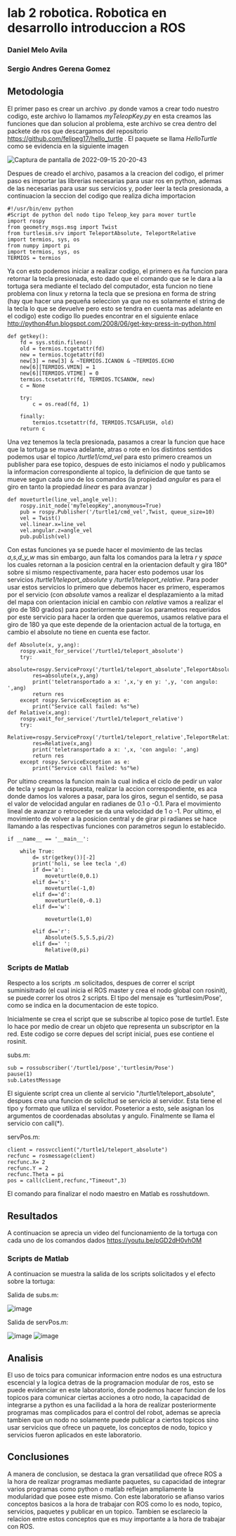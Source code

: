 # lab 2 robotica. Robotica en desarrollo introduccion a ROS
### Daniel Melo Avila
### Sergio Andres Gerena Gomez
## Metodologia
El primer paso es crear un archivo .py donde vamos a crear todo nuestro codigo, este archivo lo llamamos _myTeleopKey.py_ en esta creamos las funciones que dan solucion al problema, este archivo se crea dentro del packete de ros que descargamos del repositorio https://github.com/felipeg17/hello_turtle . El paquete se llama _HelloTurtle_ como se evidencia en la siguiente imagen


![Captura de pantalla de 2022-09-15 20-20-43](https://user-images.githubusercontent.com/38962033/190536128-732f1910-b9cc-423e-af14-8d433c045f87.png)

Despues de creado el archivo, pasamos a la creacion del codigo, el primer paso es importar las librerias necesarias para usar ros en python, ademas de las necesarias para usar sus servicios y, poder leer la tecla presionada, a continuacion la seccion del codigo que realiza dicha importacion

```
#!/usr/bin/env python 
#Script de python del nodo tipo Teleop_key para mover turtle
import rospy
from geometry_msgs.msg import Twist
from turtlesim.srv import TeleportAbsolute, TeleportRelative 
import termios, sys, os
from numpy import pi
import termios, sys, os
TERMIOS = termios
```

Ya con esto podemos iniciar a realizar codigo, el primero es ña funcion para retornar la tecla presionada, esto dado que el comando que se le dara a la tortuga sera mediante el teclado del computador, esta funcion no tiene problema con linux y retorna la tecla que se presiona en forma de string (hay que hacer una pequeña seleccion ya que no es solamente el string de la tecla lo que se devuelve pero esto se tendra en cuenta mas adelante en el codigo) este codigo llo puedes encontrar en el siguiente enlace http://python4fun.blogspot.com/2008/06/get-key-press-in-python.html
~~~
def getkey():
    fd = sys.stdin.fileno()
    old = termios.tcgetattr(fd)
    new = termios.tcgetattr(fd)
    new[3] = new[3] & ~TERMIOS.ICANON & ~TERMIOS.ECHO
    new[6][TERMIOS.VMIN] = 1
    new[6][TERMIOS.VTIME] = 0
    termios.tcsetattr(fd, TERMIOS.TCSANOW, new)
    c = None
    
    try:
        c = os.read(fd, 1)
        
    finally:
        termios.tcsetattr(fd, TERMIOS.TCSAFLUSH, old)
    return c
~~~
Una vez tenemos la tecla presionada, pasamos a crear la funcion que hace que la tortuga se mueva adelante, atras o rote en los distintos sentidos podemos usar el topico _/turtle1/cmd_vel_ para esto primero creamos un publisher para ese topico, despues de esto iniciamos el nodo y publicamos la informacion correspondiente al topico, la definicion de que tanto se mueve segun cada uno de los comandos (la propiedad _angular_ es para el giro en tanto la propiedad _linear_ es para avanzar )
~~~
def moveturtle(line_vel,angle_vel):
    rospy.init_node('myTeleopKey',anonymous=True)
    pub = rospy.Publisher('/turtle1/cmd_vel',Twist, queue_size=10)
    vel = Twist()
    vel.linear.x=line_vel
    vel.angular.z=angle_vel
    pub.publish(vel)
~~~
Con estas funciones ya se puede hacer el movimiento de las teclas _a_,_s_,_d_y_w_ mas sin embargo, aun falta los comandos para la letra _r_ y _space_ los cuales retornan a la posicion central en la orientacion default y gira 180° sobre si mismo respectivamente, para hacer esto podemos usar los servicios _/turtle1/teleport_absolute_ y _/turtle1/teleport_relative_. Para poder usar estos servicios lo primero que debemos hacer es primero, esperamos por el servicio (con _absolute_ vamos a realizar el desplazamiento a la mitad del mapa con orientacion inicial en cambio con _relative_ vamos a realizar el giro de 180 grados) para posteriormente pasar los parametros requeridos por este servicio para hacer la orden que queremos, usamos relative para el giro de 180 ya que este depende de la orientacion actual de la tortuga, en cambio el absolute no tiene  en cuenta ese factor.
~~~
def Absolute(x, y,ang):
    rospy.wait_for_service('/turtle1/teleport_absolute')
    try:
        absolute=rospy.ServiceProxy('/turtle1/teleport_absolute',TeleportAbsolute)
        res=absolute(x,y,ang)
        print('teletransportado a x: ',x,'y en y: ',y, 'con angulo: ',ang)
        return res
    except rospy.ServiceException as e:
        print("Service call failed: %s"%e)
def Relative(x,ang):
    rospy.wait_for_service('/turtle1/teleport_relative')
    try:
        Relative=rospy.ServiceProxy('/turtle1/teleport_relative',TeleportRelative)
        res=Relative(x,ang)
        print('teletransportado a x: ',x, 'con angulo: ',ang)
        return res
    except rospy.ServiceException as e:
        print("Service call failed: %s"%e)

~~~
Por ultimo creamos la funcion main la cual indica el ciclo de pedir un valor de tecla y segun la respuesta, realizar la accion correspondiente, es aca donde damos los valores a pasar, para los giros, segun el sentido, se pasa el valor de velocidad angular en radianes de 0.1 o -0.1. Para el movimiento lineal de avanzar o retroceder se da una velocidad de 1 o -1. Por ultimo, el movimiento de volver a la posicion central y de girar pi radianes se hace llamando a las respectivas funciones con parametros segun lo establecido.
~~~
if __name__ == '__main__':
    
    while True:
        d= str(getkey())[-2]
        print('holi, se lee tecla ',d)
        if d=='a':
            moveturtle(0,0.1)
        elif d=='s':
            moveturtle(-1,0)
        elif d=='d':
            moveturtle(0,-0.1)
        elif d=='w':
            
            moveturtle(1,0)
            
        elif d=='r':
            Absolute(5.5,5.5,pi/2)
        elif d==' ':
            Relative(0,pi)
~~~

### Scripts de Matlab
Respecto a los scripts .m solicitados, despues de correr el script suminisitrado (el cual inicia el ROS master y crea el nodo global con rosinit), se puede correr los otros 2 scripts. El tipo del mensaje es 'turtlesim/Pose', como se indica en la documentacion de este topico.

Inicialmente se crea el script que se subscribe al topico pose de turtle1. Este lo hace por medio de crear un objeto que representa un subscriptor en la red. Este codigo se corre depues del script inicial, pues ese contiene el rosinit.

subs.m:
~~~
sub = rossubscriber('/turtle1/pose','turtlesim/Pose')
pause(1)
sub.LatestMessage
~~~

El siguiente script crea un cliente al servicio "/turtle1/teleport_absolute", despues crea una funcion de solicitud se servicio al servidor. Esta tiene el tipo y formato que utiliza el servidor. Poseterior a esto, sele asignan los argumentos de coordenadas absolutas y angulo. Finalmente se llama el servicio con call(*).

servPos.m:
~~~
client = rossvcclient("/turtle1/teleport_absolute")
recfunc = rosmessage(client)
recfunc.X= 2
recfunc.Y = 2
recfunc.Theta = pi
pos = call(client,recfunc,"Timeout",3)
~~~

El comando para finalizar el nodo maestro en Matlab es rosshutdown. 

## Resultados

A continuacion se aprecia un video del funcionamiento de la tortuga con cada uno de los comandos dados
https://youtu.be/pGD2dH0vhOM

### Scripts de Matlab
A continuacion se muestra la salida de los scripts solicitados y el efecto sobre la tortuga:

Salida de subs.m:

![image](https://user-images.githubusercontent.com/37639887/190688543-7e184db6-0d15-436d-8ade-08d87b5dff3f.png)

Salida de servPos.m:

![image](https://user-images.githubusercontent.com/37639887/190688719-da74fe33-20b0-4229-b2e3-d439e2c6997c.png)
![image](https://user-images.githubusercontent.com/37639887/190688840-72ba8c31-cf70-4c54-9f67-ac5780cf1ad8.png)


## Analisis
El uso de toics para comunicar informacion entre nodos es una estructura escencial y la logica detras de la programacion modular de ros, esto se puede evidenciar en este laboratorio, donde podemos hacer funcion de los topicos para comunicar ciertas acciones a otro nodo, la capacidad de integrarse a python es una facilidad a la hora de realizar posteriormente programas mas complicados para el control del robot, ademas se aprecia tambien que un nodo no solamente puede publicar a ciertos topicos sino usar servicios que ofrece un paquete, los conceptos de nodo, topico y servicios fueron aplicados en este laboratorio.

## Conclusiones
A manera de conclusion, se destaca la gran versatilidad que ofrece ROS a la hora de realizar programas mediante paquetes, su capacidad de integrar varios programas como python o matlab reflejan ampliamente la modularidad que posee este mismo. Con este laboratorio se afianso varios conceptos basicos a la hora de trabajar con ROS como lo es nodo, topico, servicios, paquetes y publicar en un topico. Tambien se esclarecio la relacion entre estos conceptos que es muy importante a la hora de trabajar con ROS.

